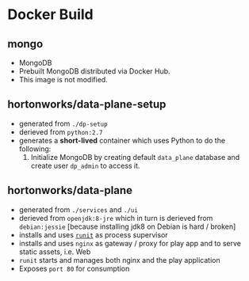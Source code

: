 # Docker Build

## mongo

* MongoDB
* Prebuilt MongoDB distributed via Docker Hub.
* This image is not modified.

## hortonworks/data-plane-setup

* generated from `./dp-setup`
* derieved from `python:2.7`
* generates a **short-lived** container which uses Python to do the following:
    1. Initialize MongoDB by creating default `data_plane` database and create user `dp_admin` to access it.

## hortonworks/data-plane

* generated from `./services` and `./ui`
* derieved from `openjdk:8-jre` which in turn is derieved from `debian:jessie` [because installing jdk8 on Debian is hard / broken]
* installs and uses [`runit`](smarden.org/runit/) as process supervisor
* installs and uses `nginx` as gateway / proxy for play app and to serve static assets, i.e. Web
* `runit` starts and manages both nginx and the play application
* Exposes `port 80` for consumption


